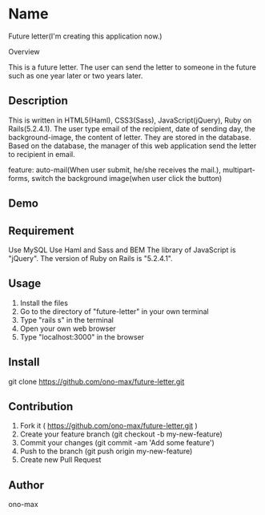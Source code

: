 Name
====
Future letter(I'm creating this application now.)

Overview

This is a future letter. The user can send the letter to someone in the future such as one year later or two years later.

## Description

This is written in HTML5(Haml), CSS3(Sass), JavaScript(jQuery), Ruby on Rails(5.2.4.1). The user type email of the recipient, date of sending day, the background-image, the content of letter. They are stored in the database. Based on the database, the manager of this web application send the letter to recipient in email.

feature: auto-mail(When user submit, he/she receives the mail.), multipart-forms, switch the background image(when user click the button)

## Demo



## Requirement

Use MySQL
Use Haml and Sass and BEM
The library of JavaScript is "jQuery".
The version of Ruby on Rails is "5.2.4.1". 

## Usage

1. Install the files
2. Go to the directory of "future-letter" in your own terminal
3. Type "rails s" in the terminal
4. Open your own web browser
5. Type "localhost:3000" in the browser

## Install

git clone https://github.com/ono-max/future-letter.git

## Contribution

1. Fork it ( https://github.com/ono-max/future-letter.git )
2. Create your feature branch (git checkout -b my-new-feature)
3. Commit your changes (git commit -am 'Add some feature')
4. Push to the branch (git push origin my-new-feature)
5. Create new Pull Request

## Author

ono-max
